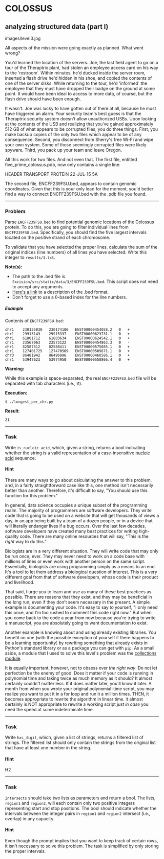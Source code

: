 COLOSSUS
=====

analyzing structured data (part I)
--------

images/level3.jpg

All aspects of the mission were going exactly as planned. What went wrong?

You'd learned the location of the servers. Joe, the last field agent to go on a tour of the Theraptrix plant, had stolen an employee access card on his way to the 'restroom'. Within minutes, he'd ducked inside the server room, inserted a flash drive he'd hidden in his shoe, and copied the contents of one of the server disks. While returning to the tour, he'd 'informed' the employee that they must have dropped their badge on the ground at some point. It would have been ideal to access to more data, of course, but the flash drive should have been enough.

It wasn't. Joe was lucky to have gotten out of there at all, because he must have triggered an alarm. Your security team's best guess is that the Theraptrix security system doesn't allow unauthorized USBs. Upon looking at the contents of the USB and realizing that you've gained approximately 512 GB of what appears to be corrupted files, you do three things. First, you make backup copies of the only two files which appear to be of any consequence. Second, you disconnect from Sherry's free Wi-Fi and wipe your own system. Some of those seemingly corrupted files were likely spyware. Third, you pack up your team and leave Oregon.


All this work for two files. And not even that. The first file, entitled five_prime_colossus.pdb, now only contains a single line:

HEADER    TRANSPORT PROTEIN                       22-JUL-15   5A

The second file, ENCFF239FSU.bed, appears to contain genomic coordinates. Given that this is your only lead for the moment, you'd better find a way to connect ENCFF239FSU.bed with the .pdb file you found.

---

### Problem

Parse `ENCFF239FSU.bed` to find potential genomic locations of the Colossus protein. To do this, you are going to filter individual lines from `ENCFF239FSU.bed`. Specifically, you should find the five largest intervals located on the positive strand of each chromosome.

To validate that you have selected the proper lines, calculate the sum of the original indices (line numbers) of all lines you have selected. Write this integer to `results/3.txt`.

**Note(s):**

* The path to the .bed file is `Excision/src/static/data/3/ENCFF239FSU.bed`. This script does not need to accept any arguments.
* [Here's a link](https://genome.ucsc.edu/FAQ/FAQformat.html#format1) to a description of the .bed format.
* Don't forget to use a 0-based index for the line numbers.

##### Example

Contents of `ENCFF239FSU.bed`:

    chr1	230125030	230174106	ENST00000454058.2	0	+
    chr1	29913143	29915337	ENST00000623731.1	0	+
    chr1	61801712	61803634	ENST00000624542.1	0	+
    chr1	23567063	23573122	ENST00000454863.3	0	-
    chr1	82587312	82588411	ENST00000575085.1	0	+
    chr1	127401725	127470569	ENST00000509671.1	0	+
    chr3	86481942	86496996	ENST00000460586.1	0	+
    chr1	53947623	53974950	ENST00000558866.4	0	+

**Warning:**

While this example is space-separated, the real `ENCFF239FSU.bed` file will be separated with tab characters (i.e., \t).

**Execution:**

`$ ./longest_per_chr.py`

**Result:**

    21

---

### Task

Write `is_nucleic_acid`, which, given a string, returns a bool indicating whether the string is a valid representation of a case-insensitive [nucleic acid](https://en.wikipedia.org/wiki/Nucleic_acid_notation) sequence.

#### Hint

There are many ways to go about calculating the answer to this problem, and, in a fairly straightforward case like this, one method isn't necessarily better than another. Therefore, it's difficult to say, "You should use this function for this problem."

In general, data science occupies a unique subset of the programming realm. The majority of programmers are software developers. They write code that is going to be used on a website that will get thousands of views a day, in an app being built by a team of a dozen people, or in a device that will literally endanger lives if a bug occurs. Over the last few decades, software developers have created many best practices for writing high-quality code. There are many online resources that will say, "This is the _right_ way to do this."

Biologists are in a very different situation. They will write code that may only be run once, ever. They may never need to work on a code base with millions of lines or even work with another person on the same script. Essentially, biologists are using programming simply as a means to an end. It's a tool to let them address a biological question of interest. This is a very different goal from that of software developers, whose code is their product and livelihood.

That said, I urge you to learn and use as many of these best practices as possible. There are reasons that they exist, and they may be beneficial in the long run, even if they don't seem necessary in the present. A simple example is documenting your code. It's easy to say to yourself, "I only need this once, and I'm too rushed to comment this code right now." But when you come back to the code a year from now because you're trying to write a manuscript, you are absolutely going to want documentation to exist.

Another example is knowing about and using already existing libraries. You benefit no one (with the possible exception of yourself if there happens to be a learning opportunity) by rewriting something that already exists in Python's standard library or as a package you can get with `pip`. As a small aside, a module that I used to solve this level's problem was the [collections module](https://docs.python.org/3.6/library/collections.html#module-collections).  

It is equally important, however, not to obsess over *the right way*. Do not let perfection be the enemy of good. Does it matter if your code is running in polynomial time and taking twice as much memory as it should? It almost certainly couldn't matter less. If it does matter later, you'll know it later. A month from when you wrote your original polynomial-time script, you may realize you want to put it in a for loop and run it a million times. THEN, it becomes appropriate to rewrite the algorithm in linear time. It almost certainly is NOT appropriate to rewrite a working script *just in case* you need the speed at some indeterminate time.

---

### Task

Write `has_digit`, which, given a list of strings, returns a filtered list of strings. The filtered list should only contain the strings from the original list that have at least one number in the string.

#### Hint

H2

---

### Task

`intersects` should take two lists as parameters and return a bool. The lists, `region1` and `region2`, will each contain only two positive integers representing start and stop positions. The bool should indicate whether the intervals between the integer pairs in `region1` and `region2` intersect (i.e., overlap) in any capacity.

#### Hint

Even though the prompt implies that you want to keep track of certain rows, it isn't necessary to solve this problem. The task is simplified by only storing the proper intervals.
